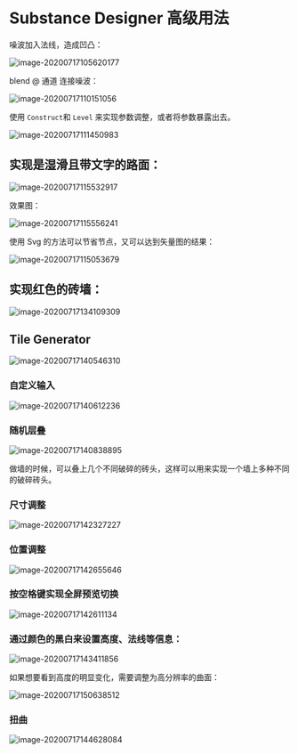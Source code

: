 # Substance Designer 高级用法

噪波加入法线，造成凹凸：

![image-20200717105620177](./images/image-20200717105620177.png)



blend @ 通道 连接噪波：

![image-20200717110151056](./images/image-20200717110151056.png)

使用 `Construct`和 `Level` 来实现参数调整，或者将参数暴露出去。

![image-20200717111450983](./images/image-20200717111450983.png)

## 实现是湿滑且带文字的路面：

![image-20200717115532917](./images/image-20200717115532917.png)

效果图：

![image-20200717115556241](./images/image-20200717115556241.png)

使用 Svg 的方法可以节省节点，又可以达到矢量图的结果：

![image-20200717115053679](./images/image-20200717115053679.png)

## 实现红色的砖墙：

![image-20200717134109309](./images/image-20200717134109309.png)

## Tile Generator

![image-20200717140546310](./images/image-20200717140546310.png)

### 自定义输入

![image-20200717140612236](./images/image-20200717140612236.png)

### 随机层叠

![image-20200717140838895](./images/image-20200717140838895.png)

做墙的时候，可以叠上几个不同破碎的砖头，这样可以用来实现一个墙上多种不同的破碎砖头。

### 尺寸调整

![image-20200717142327227](./images/image-20200717142327227.png)

### 位置调整

![image-20200717142655646](./images/image-20200717142655646.png)

### 按空格键实现全屏预览切换

![image-20200717142611134](./images/image-20200717142611134.png)

### 通过颜色的黑白来设置高度、法线等信息：

![image-20200717143411856](./images/image-20200717143411856.png)

如果想要看到高度的明显变化，需要调整为高分辨率的曲面：

![image-20200717150638512](./images/image-20200717150638512.png)

### 扭曲

![image-20200717144628084](./images/image-20200717144628084.png)